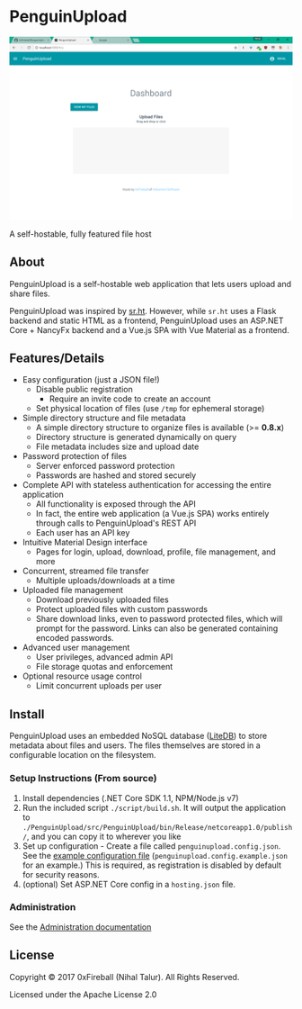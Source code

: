 
# PenguinUpload

![screenshot](img/screenshot_upload.png)

A self-hostable, fully featured file host

## About

PenguinUpload is a self-hostable web application that
lets users upload and share files.

PenguinUpload was inspired by [sr.ht](https://gogs.sr.ht/SirCmpwn/sr.ht).
However, while `sr.ht` uses a Flask backend and static HTML as a frontend,
PenguinUpload uses an ASP.NET Core + NancyFx backend and a Vue.js SPA with
Vue Material as a frontend.

## Features/Details

- Easy configuration (just a JSON file!)
  - Disable public registration
    - Require an invite code to create an account
  - Set physical location of files (use `/tmp` for ephemeral storage)
- Simple directory structure and file metadata
  - A simple directory structure to organize files is available (>= **0.8.x**)
  - Directory structure is generated dynamically on query
  - File metadata includes size and upload date
- Password protection of files
  - Server enforced password protection
  - Passwords are hashed and stored securely
- Complete API with stateless authentication for accessing the entire application
  - All functionality is exposed through the API
  - In fact, the entire web application (a Vue.js SPA) works entirely
    through calls to PenguinUpload's REST API
  - Each user has an API key
- Intuitive Material Design interface
  - Pages for login, upload, download, profile, file management, and more
- Concurrent, streamed file transfer
  - Multiple uploads/downloads at a time
- Uploaded file management
  - Download previously uploaded files
  - Protect uploaded files with custom passwords
  - Share download links, even to password protected files, which will
    prompt for the password. Links can also be generated containing encoded
    passwords.
- Advanced user management
  - User privileges, advanced admin API
  - File storage quotas and enforcement
- Optional resource usage control
  - Limit concurrent uploads per user

## Install

PenguinUpload uses an embedded NoSQL database ([LiteDB](https://github.com/mbdavid/LiteDB))
to store metadata about files and users. The files themselves are stored in a configurable
location on the filesystem.

### Setup Instructions (From source)

1. Install dependencies (.NET Core SDK 1.1, NPM/Node.js v7)
1. Run the included script `./script/build.sh`. It will output the application to `./PenguinUpload/src/PenguinUpload/bin/Release/netcoreapp1.0/publish/`,
  and you can copy it to wherever you like
1. Set up configuration - Create a file called `penguinupload.config.json`.
 See the [example configuration file](PenguinUpload/src/PenguinUpload/penguinupload.config.example.json) (`penguinupload.config.example.json` for an example.)
 This is required, as registration is disabled by default for security reasons.
1. (optional) Set ASP.NET Core config in a `hosting.json` file.

### Administration

See the [Administration documentation](docs/admin.md)

## License

Copyright &copy; 2017 0xFireball (Nihal Talur). All Rights Reserved.

Licensed under the Apache License 2.0

